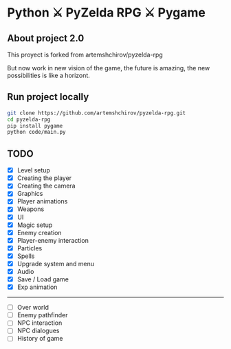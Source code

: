 # Python ⚔ PyZelda RPG ⚔ Pygame

## About project 2.0

This proyect is forked from artemshchirov/pyzelda-rpg

But now work in new vision of the game, the future is amazing, the new possibilities is like a horizont.

## Run project locally

```bash
git clone https://github.com/artemshchirov/pyzelda-rpg.git
cd pyzelda-rpg
pip install pygame
python code/main.py
```

## TODO

- [x] Level setup
- [x] Creating the player
- [x] Creating the camera
- [x] Graphics
- [x] Player animations
- [x] Weapons
- [x] UI
- [x] Magic setup
- [x] Enemy creation
- [x] Player-enemy interaction
- [x] Particles
- [x] Spells
- [x] Upgrade system and menu
- [x] Audio
- [x] Save / Load game
- [x] Exp animation

---

- [ ] Over world
- [ ] Enemy pathfinder
- [ ] NPC interaction
- [ ] NPC dialogues
- [ ] History of game
